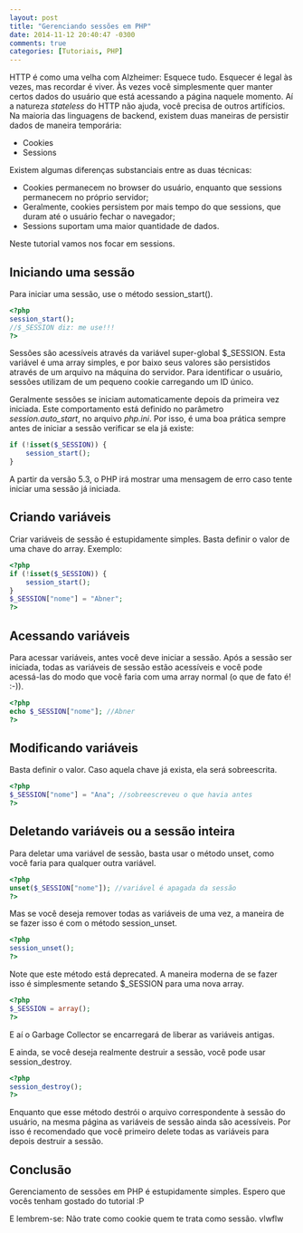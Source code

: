 ```yaml
---
layout: post
title: "Gerenciando sessões em PHP"
date: 2014-11-12 20:40:47 -0300
comments: true
categories: [Tutoriais, PHP]
---
```

HTTP é como uma velha com Alzheimer: Esquece tudo. Esquecer é legal às vezes, mas recordar é viver. Às vezes você simplesmente quer manter certos dados do usuário que está acessando a página naquele momento. Aí a natureza *stateless* do HTTP não ajuda, você precisa de outros artifícios. Na maioria das linguagens de backend, existem duas maneiras de persistir dados de maneira temporária:

- Cookies
- Sessions

Existem algumas diferenças substanciais entre as duas técnicas:

<!-- more -->
- Cookies permanecem no browser do usuário, enquanto que sessions permanecem no próprio servidor;
- Geralmente, cookies persistem por mais tempo do que sessions, que duram até o usuário fechar o navegador;
- Sessions suportam uma maior quantidade de dados.

Neste tutorial vamos nos focar em sessions.

## Iniciando uma sessão
Para iniciar uma sessão, use o método session_start().

``` PHP
<?php
session_start();
//$_SESSION diz: me use!!!
?>
```

Sessões são acessíveis através da variável super-global $_SESSION. Esta variável é uma array simples, e por baixo seus valores são persistidos através de um arquivo na máquina do servidor. Para identificar o usuário, sessões utilizam de um pequeno cookie carregando um ID único.

Geralmente sessões se iniciam automaticamente depois da primeira vez iniciada. Este comportamento está definido no parâmetro *session.auto_start*, no arquivo *php.ini*. Por isso, é uma boa prática sempre antes de iniciar a sessão verificar se ela já existe:

``` PHP
if (!isset($_SESSION)) {
	session_start();
}
```

A partir da versão 5.3, o PHP irá mostrar uma mensagem de erro caso tente iniciar uma sessão já iniciada.

## Criando variáveis
Criar variáveis de sessão é estupidamente simples. Basta definir o valor de uma chave do array. Exemplo:

``` PHP
<?php
if (!isset($_SESSION)) {
	session_start();
}
$_SESSION["nome"] = "Abner";
?>
```

## Acessando variáveis
Para acessar variáveis, antes você deve iniciar a sessão. Após a sessão ser iniciada, todas as variáveis de sessão estão acessíveis e você pode acessá-las do modo que você faria com uma array normal (o que de fato é! :-)).

``` PHP
<?php
echo $_SESSION["nome"]; //Abner
?>
```

## Modificando variáveis
Basta definir o valor. Caso aquela chave já exista, ela será sobreescrita.

``` PHP
<?php
$_SESSION["nome"] = "Ana"; //sobreescreveu o que havia antes
?>
```

## Deletando variáveis ou a sessão inteira
Para deletar uma variável de sessão, basta usar o método unset, como você faria para qualquer outra variável.

``` PHP
<?php
unset($_SESSION["nome"]); //variável é apagada da sessão
?>
```

Mas se você deseja remover todas as variáveis de uma vez, a maneira de se fazer isso é com o método session_unset.

``` PHP
<?php
session_unset();
?>
``` 

Note que este método está deprecated. A maneira moderna de se fazer isso é simplesmente setando $_SESSION para uma nova array.

``` PHP
<?php
$_SESSION = array();
?> 
```

E aí o Garbage Collector se encarregará de liberar as variáveis antigas.
 
E ainda, se você deseja realmente destruir a sessão, você pode usar session_destroy.

``` PHP
<?php
session_destroy();
?>
```

Enquanto que esse método destrói o arquivo correspondente à sessão do usuário, na mesma página as variáveis de sessão ainda são acessíveis. Por isso é recomendado que você primeiro delete todas as variáveis para depois destruir a sessão.

## Conclusão
Gerenciamento de sessões em PHP é estupidamente simples. Espero que vocês tenham gostado do tutorial :P

E lembrem-se: Não trate como cookie quem te trata como sessão. vlwflw
